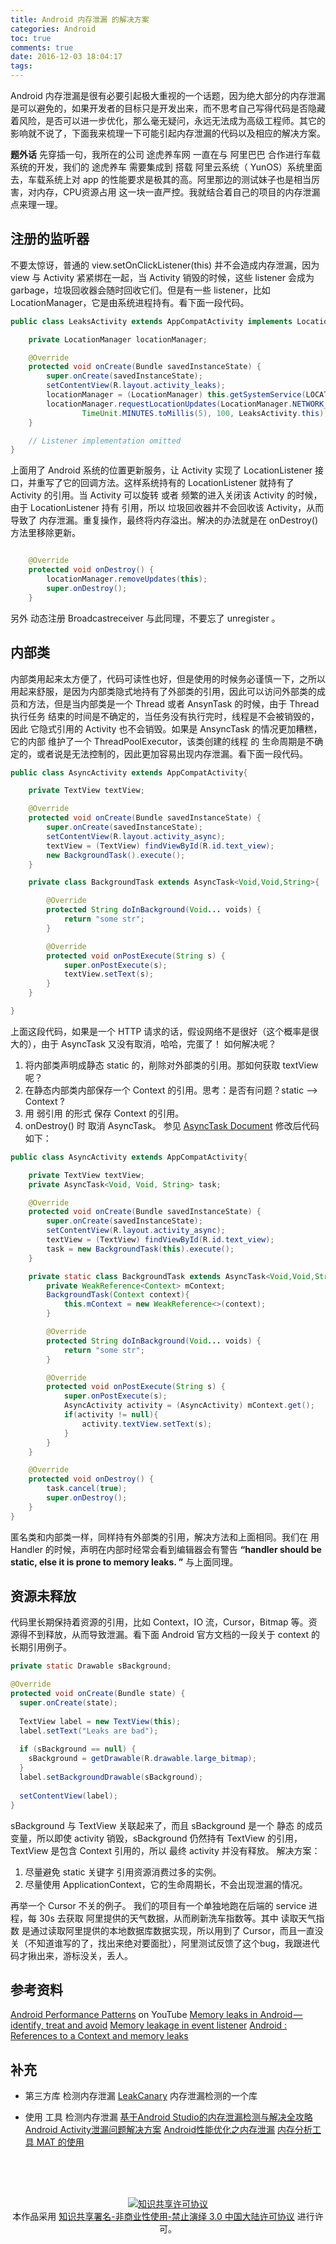 ```yaml
---
title: Android 内存泄漏 的解决方案
categories: Android
toc: true
comments: true
date: 2016-12-03 18:04:17
tags:
---
```


Android 内存泄漏是很有必要引起极大重视的一个话题，因为绝大部分的内存泄漏是可以避免的，如果开发者的目标只是开发出来，而不思考自己写得代码是否隐藏着风险，是否可以进一步优化，那么毫无疑问，永远无法成为高级工程师。其它的影响就不说了，下面我来梳理一下可能引起内存泄漏的代码以及相应的解决方案。

<!--more-->


**题外话**
先穿插一句，我所在的公司 途虎养车网 一直在与 阿里巴巴 合作进行车载系统的开发，我们的 途虎养车 需要集成到 搭载 阿里云系统（ YunOS）系统里面去，车载系统上对 app 的性能要求是极其的高。阿里那边的测试妹子也是相当厉害，对内存，CPU资源占用 这一块一直严控。我就结合着自己的项目的内存泄漏点来理一理。

## 注册的监听器
不要太惊讶，普通的 view.setOnClickListener(this) 并不会造成内存泄漏，因为 view 与 Activity 紧紧绑在一起，当 Activity 销毁的时候，这些 listener 会成为 garbage，垃圾回收器会随时回收它们。但是有一些 listener，比如 LocationManager，它是由系统进程持有。看下面一段代码。
```java
public class LeaksActivity extends AppCompatActivity implements LocationListener {

    private LocationManager locationManager;

    @Override
    protected void onCreate(Bundle savedInstanceState) {
        super.onCreate(savedInstanceState);
        setContentView(R.layout.activity_leaks);
        locationManager = (LocationManager) this.getSystemService(LOCATION_SERVICE);
        locationManager.requestLocationUpdates(LocationManager.NETWORK_PROVIDER,
                TimeUnit.MINUTES.toMillis(5), 100, LeaksActivity.this);
    }

    // Listener implementation omitted
}
```
上面用了 Android 系统的位置更新服务，让 Activity 实现了 LocationListener 接口，并重写了它的回调方法。这样系统持有的 LocationListener 就持有了 Activity 的引用。当 Activity 可以旋转 或者 频繁的进入关闭该 Activity 的时候，由于 LocationListener 持有 引用，所以 垃圾回收器并不会回收该 Activity，从而导致了 内存泄漏。重复操作，最终将内存溢出。解决的办法就是在 onDestroy() 方法里移除更新。
```java

    @Override
    protected void onDestroy() {
        locationManager.removeUpdates(this);
        super.onDestroy();
    }

```
另外 动态注册 Broadcastreceiver 与此同理，不要忘了 unregister 。

## 内部类
内部类用起来太方便了，代码可读性也好，但是使用的时候务必谨慎一下，之所以用起来舒服，是因为内部类隐式地持有了外部类的引用，因此可以访问外部类的成员和方法，但是当内部类是一个 Thread 或者 AnsynTask 的时候，由于 Thread 执行任务 结束的时间是不确定的，当任务没有执行完时，线程是不会被销毁的，因此 它隐式引用的 Activity 也不会销毁。如果是 AnsyncTask 的情况更加糟糕，它的内部 维护了一个 ThreadPoolExecutor，该类创建的线程 的 生命周期是不确定的，或者说是无法控制的，因此更加容易出现内存泄漏。看下面一段代码。
```java
public class AsyncActivity extends AppCompatActivity{

    private TextView textView;

    @Override
    protected void onCreate(Bundle savedInstanceState) {
        super.onCreate(savedInstanceState);
        setContentView(R.layout.activity_async);
        textView = (TextView) findViewById(R.id.text_view);
        new BackgroundTask().execute();
    }

    private class BackgroundTask extends AsyncTask<Void,Void,String>{

        @Override
        protected String doInBackground(Void... voids) {
            return "some str";
        }

        @Override
        protected void onPostExecute(String s) {
            super.onPostExecute(s);
            textView.setText(s);
        }
    }

}

```
上面这段代码，如果是一个 HTTP 请求的话，假设网络不是很好（这个概率是很大的），由于 AsyncTask 又没有取消，哈哈，完蛋了！
如何解决呢？
1. 将内部类声明成静态 static 的，削除对外部类的引用。那如何获取 textView 呢？
2. 在静态内部类内部保存一个 Context 的引用。思考：是否有问题？static --> Context ?
3. 用 弱引用 的形式 保存 Context 的引用。
4. onDestroy() 时 取消 AsyncTask。 参见 [AsyncTask Document](http://developer.android.com/reference/android/os/AsyncTask.html)
修改后代码如下：
```java
public class AsyncActivity extends AppCompatActivity{

    private TextView textView;
    private AsyncTask<Void, Void, String> task;

    @Override
    protected void onCreate(Bundle savedInstanceState) {
        super.onCreate(savedInstanceState);
        setContentView(R.layout.activity_async);
        textView = (TextView) findViewById(R.id.text_view);
        task = new BackgroundTask(this).execute();
    }

    private static class BackgroundTask extends AsyncTask<Void,Void,String>{
        private WeakReference<Context> mContext;
        BackgroundTask(Context context){
            this.mContext = new WeakReference<>(context);
        }

        @Override
        protected String doInBackground(Void... voids) {
            return "some str";
        }

        @Override
        protected void onPostExecute(String s) {
            super.onPostExecute(s);
            AsyncActivity activity = (AsyncActivity) mContext.get();
            if(activity != null){
                activity.textView.setText(s);
            }
        }
    }

    @Override
    protected void onDestroy() {
        task.cancel(true);
        super.onDestroy();
    }
}

```
匿名类和内部类一样，同样持有外部类的引用，解决方法和上面相同。我们在 用 Handler 的时候，声明在内部时经常会看到编辑器会有警告 **“handler should be static, else it is prone to memory leaks. ”** 与上面同理。

## 资源未释放
代码里长期保持着资源的引用，比如 Context，IO 流，Cursor，Bitmap 等。资源得不到释放，从而导致泄漏。看下面 Android 官方文档的一段关于 context 的长期引用例子。
```java 
private static Drawable sBackground;

@Override
protected void onCreate(Bundle state) {
  super.onCreate(state);
  
  TextView label = new TextView(this);
  label.setText("Leaks are bad");
  
  if (sBackground == null) {
    sBackground = getDrawable(R.drawable.large_bitmap);
  }
  label.setBackgroundDrawable(sBackground);
  
  setContentView(label);
}
```
sBackground 与 TextView 关联起来了，而且 sBackground 是一个 静态 的成员变量，所以即使 activity 销毁，sBackground 仍然持有 TextView 的引用，TextView 是包含 Context 引用的，所以 最终 activity 并没有释放。
解决方案：
1. 尽量避免 static 关键字 引用资源消费过多的实例。
2. 尽量使用 ApplicationContext，它的生命周期长，不会出现泄漏的情况。

再举一个 Cursor 不关的例子。
我们的项目有一个单独地跑在后端的 service 进程，每 30s 去获取 阿里提供的天气数据，从而刷新洗车指数等。其中 读取天气指数 是通过读取阿里提供的本地数据库数据实现，所以用到了 Cursor，而且一直没关（不知道谁写的了，找出来绝对要面批），阿里测试反馈了这个bug，我跟进代码才揪出来，游标没关，丢人。

## 参考资料
[Android Performance Patterns](https://www.youtube.com/playlist?list=PLWz5rJ2EKKc9CBxr3BVjPTPoDPLdPIFCE) on YouTube
[Memory leaks in Android — identify, treat and avoid](https://medium.com/freenet-engineering/memory-leaks-in-android-identify-treat-and-avoid-d0b1233acc8#.nsm8z3164)
[Memory leakage in event listener](http://stackoverflow.com/questions/5002589/memory-leakage-in-event-listener)
[Android : References to a Context and memory leaks](http://stackoverflow.com/questions/3346080/android-references-to-a-context-and-memory-leaks)

## 补充
- 第三方库 检测内存泄漏
[LeakCanary](https://github.com/square/leakcanary) 内存泄漏检测的一个库

- 使用 工具 检测内存泄漏
[基于Android Studio的内存泄漏检测与解决全攻略](http://wetest.qq.com/lab/view/?id=99&from=ads_test2_qqtips&sessionUserType=BFT.PARAMS.192844.TASKID&ADUIN=836240219&ADSESSION=1466394985&ADTAG=CLIENT.QQ.5467_.0&ADPUBNO=26558)
[Android Activity泄漏问题解决方案](http://wetest.qq.com/lab/view/63.html?from=ads_test2_qqtips&sessionUserType=BFT.PARAMS.195040.TASKID&ADUIN=836240219&ADSESSION=1468559577&ADTAG=CLIENT.QQ.5449_.0&ADPUBNO=26525)
[Android性能优化之内存泄漏](http://johnnyshieh.github.io/android/2016/11/18/android-memory-leak/)
[内存分析工具 MAT 的使用](http://blog.csdn.net/aaa2832/article/details/19419679/)

<br /><br /><br />

<center>
<a rel="license" href="http://creativecommons.org/licenses/by-nc-nd/3.0/cn/"><img alt="知识共享许可协议" style="border-width:0" src="https://i.creativecommons.org/l/by-nc-nd/3.0/cn/88x31.png" /></a><br />
本作品采用 <a rel="license" href="http://creativecommons.org/licenses/by-nc-nd/3.0/cn/">知识共享署名-非商业性使用-禁止演绎 3.0 中国大陆许可协议</a> 进行许可。
</center>
